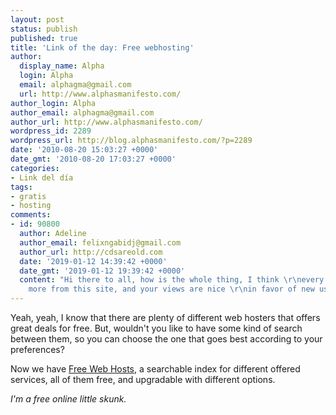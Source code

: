 ```yaml
---
layout: post
status: publish
published: true
title: 'Link of the day: Free webhosting'
author:
  display_name: Alpha
  login: Alpha
  email: alphagma@gmail.com
  url: http://www.alphasmanifesto.com/
author_login: Alpha
author_email: alphagma@gmail.com
author_url: http://www.alphasmanifesto.com/
wordpress_id: 2289
wordpress_url: http://blog.alphasmanifesto.com/?p=2289
date: '2010-08-20 15:03:27 +0000'
date_gmt: '2010-08-20 17:03:27 +0000'
categories:
- Link del día
tags:
- gratis
- hosting
comments:
- id: 90800
  author: Adeline
  author_email: felixngabidj@gmail.com
  author_url: http://cdsareold.com
  date: '2019-01-12 14:39:42 +0000'
  date_gmt: '2019-01-12 19:39:42 +0000'
  content: "Hi there to all, how is the whole thing, I think \r\nevery one is getting
    more from this site, and your views are nice \r\nin favor of new users."
---
```


Yeah, yeah, I know that there are plenty of different web hosters that offers great deals for free. But, wouldn't you like to have some kind of search between them, so you can choose the one that goes best according to your preferences?

Now we have <a href="http://www.free-webhosts.com/">Free Web Hosts</a>, a searchable index for different offered services, all of them free, and upgradable with different options.

_I'm a free online little skunk._
